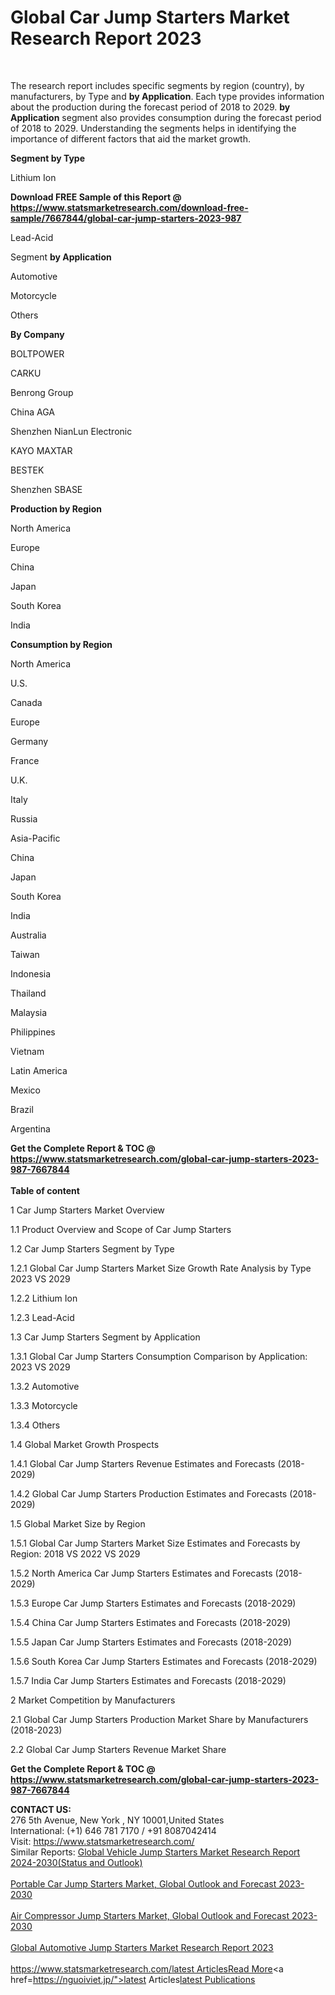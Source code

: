 <h1>Global Car Jump Starters Market Research Report 2023</h1><br/><p>The research report includes specific segments by region (country), by manufacturers, by Type and <strong>by Application</strong>. Each type provides information about the production during the forecast period of 2018 to 2029. <strong>by Application</strong> segment also provides consumption during the forecast period of 2018 to 2029. Understanding the segments helps in identifying the importance of different factors that aid the market growth.</p><p><strong>Segment by Type</strong></p><p>Lithium Ion</p><p><strong>Download FREE Sample of this Report @ <a href="https://www.statsmarketresearch.com/download-free-sample/7667844/global-car-jump-starters-2023-987">https://www.statsmarketresearch.com/download-free-sample/7667844/global-car-jump-starters-2023-987</a></strong></p><p>Lead-Acid</p><p>Segment <strong>by Application</strong></p><p>Automotive</p><p>Motorcycle</p><p>Others</p><p><strong>By Company</strong></p><p>BOLTPOWER</p><p>CARKU</p><p>Benrong Group</p><p>China AGA</p><p>Shenzhen NianLun Electronic</p><p>KAYO MAXTAR</p><p>BESTEK</p><p>Shenzhen SBASE</p><p><strong>Production by Region</strong></p><p>North America</p><p>Europe</p><p>China</p><p>Japan</p><p>South Korea</p><p>India</p><p><strong>Consumption by Region</strong></p><p>North America</p><p>U.S.</p><p>Canada</p><p>Europe</p><p>Germany</p><p>France</p><p>U.K.</p><p>Italy</p><p>Russia</p><p>Asia-Pacific</p><p>China</p><p>Japan</p><p>South Korea</p><p>India</p><p>Australia</p><p>Taiwan</p><p>Indonesia</p><p>Thailand</p><p>Malaysia</p><p>Philippines</p><p>Vietnam</p><p>Latin America</p><p>Mexico</p><p>Brazil</p><p>Argentina</p><div><b>Get the Complete Report & TOC @ <a href="https://www.statsmarketresearch.com/global-car-jump-starters-2023-987-7667844">https://www.statsmarketresearch.com/global-car-jump-starters-2023-987-7667844</a></b></div><br><b>Table of content</b><p>1 Car Jump Starters Market Overview<br />
 
  1.1 Product Overview and Scope of Car Jump Starters<br />
 
  1.2 Car Jump Starters Segment by Type<br />
 
  1.2.1 Global Car Jump Starters Market Size Growth Rate Analysis by Type 2023 VS 2029<br />
 
  1.2.2 Lithium Ion<br />
 
  1.2.3 Lead-Acid<br />
 
  1.3 Car Jump Starters Segment by Application<br />
 
  1.3.1 Global Car Jump Starters Consumption Comparison by Application: 2023 VS 2029<br />
 
  1.3.2 Automotive<br />
 
  1.3.3 Motorcycle<br />
 
  1.3.4 Others<br />
 
  1.4 Global Market Growth Prospects<br />
 
  1.4.1 Global Car Jump Starters Revenue Estimates and Forecasts (2018-2029)<br />
 
  1.4.2 Global Car Jump Starters Production Estimates and Forecasts (2018-2029)<br />
 
  1.5 Global Market Size by Region<br />
 
  1.5.1 Global Car Jump Starters Market Size Estimates and Forecasts by Region: 2018 VS 2022 VS 2029<br />
 
  1.5.2 North America Car Jump Starters Estimates and Forecasts (2018-2029)<br />
 
  1.5.3 Europe Car Jump Starters Estimates and Forecasts (2018-2029)<br />
 
  1.5.4 China Car Jump Starters Estimates and Forecasts (2018-2029)<br />
 
  1.5.5 Japan Car Jump Starters Estimates and Forecasts (2018-2029)<br />
 
  1.5.6 South Korea Car Jump Starters Estimates and Forecasts (2018-2029)<br />
 
  1.5.7 India Car Jump Starters Estimates and Forecasts (2018-2029)<br />
 
 2 Market Competition by Manufacturers<br />
 
  2.1 Global Car Jump Starters Production Market Share by Manufacturers (2018-2023)<br />
 
  2.2 Global Car Jump Starters Revenue Market Share<br><div><b>Get the Complete Report & TOC @ <a href="https://www.statsmarketresearch.com/global-car-jump-starters-2023-987-7667844">https://www.statsmarketresearch.com/global-car-jump-starters-2023-987-7667844</a></b></div></p> <b>CONTACT US:</b><br>276 5th Avenue, New York , NY 10001,United States<br>International: (+1) 646 781 7170 / +91 8087042414<br>Visit: <a href="https://www.statsmarketresearch.com/">https://www.statsmarketresearch.com/</a><br>Similar Reports: <a href="https://www.statsmarketresearch.com/global-car-jump-starters-2023-987-7667844">Global Vehicle Jump Starters Market Research Report 2024-2030(Status and Outlook)</a><br/><br/><a href="https://www.statsmarketresearch.com/global-car-jump-starters-2023-987-7667844">Portable Car Jump Starters Market, Global Outlook and Forecast 2023-2030</a><br/><br/><a href="https://www.statsmarketresearch.com/global-car-jump-starters-2023-987-7667844">Air Compressor Jump Starters Market, Global Outlook and Forecast 2023-2030</a><br/><br/><a href="https://www.statsmarketresearch.com/global-car-jump-starters-2023-987-7667844">Global Automotive Jump Starters Market Research Report 2023</a><br/><br/><a href="https://gyeongbokgung.com">https://www.statsmarketresearch.com/</a><a href="https://hallyeomaritime.com">latest Articles</a><a href="https://jingwansa.com">Read More</a><a href=https://nguoiviet.jp/">latest Articles</a><a href="https://www.intelmarketresearch.com/">latest Publications</a>